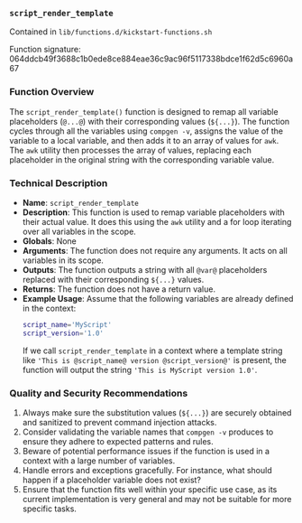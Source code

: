 ### `script_render_template`

Contained in `lib/functions.d/kickstart-functions.sh`

Function signature: 064ddcb49f3688c1b0ede8ce884eae36c9ac96f5117338bdce1f62d5c6960a67

### Function Overview

The `script_render_template()` function is designed to remap all variable placeholders (`@...@`) with their corresponding values (`${...}`). The function cycles through all the variables using `compgen -v`, assigns the value of the variable to a local variable, and then adds it to an array of values for `awk`. The `awk` utility then processes the array of values, replacing each placeholder in the original string with the corresponding variable value.

### Technical Description

- **Name**: `script_render_template`
- **Description**: This function is used to remap variable placeholders with their actual value. It does this using the `awk` utility and a for loop iterating over all variables in the scope.
- **Globals**: None
- **Arguments**: The function does not require any arguments. It acts on all variables in its scope.
- **Outputs**: The function outputs a string with all `@var@` placeholders replaced with their corresponding `${...}` values.
- **Returns**: The function does not have a return value.
- **Example Usage**:
  Assume that the following variables are already defined in the context:
  ```bash
  script_name='MyScript'
  script_version='1.0'
  ```
  If we call `script_render_template` in a context where a template string like `'This is @script_name@ version @script_version@'` is present, the function will output the string `'This is MyScript version 1.0'`.

### Quality and Security Recommendations

1. Always make sure the substitution values (`${...}`) are securely obtained and sanitized to prevent command injection attacks.
2. Consider validating the variable names that `compgen -v` produces to ensure they adhere to expected patterns and rules.
3. Beware of potential performance issues if the function is used in a context with a large number of variables.
4. Handle errors and exceptions gracefully. For instance, what should happen if a placeholder variable does not exist?
5. Ensure that the function fits well within your specific use case, as its current implementation is very general and may not be suitable for more specific tasks.

